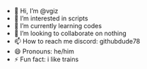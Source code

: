 - 👋 Hi, I’m @vgiz
- 👀 I’m interested in scripts
- 🌱 I’m currently learning codes
- 💞️ I’m looking to collaborate on nothing
- 📫 How to reach me discord: githubdude78 
- 😄 Pronouns: he/him
- ⚡ Fun fact: i like trains

<!---
vgiz/vgiz is a ✨ special ✨ repository because its `README.md` (this file) appears on your GitHub profile.
You can click the Preview link to take a look at your changes.
--->
